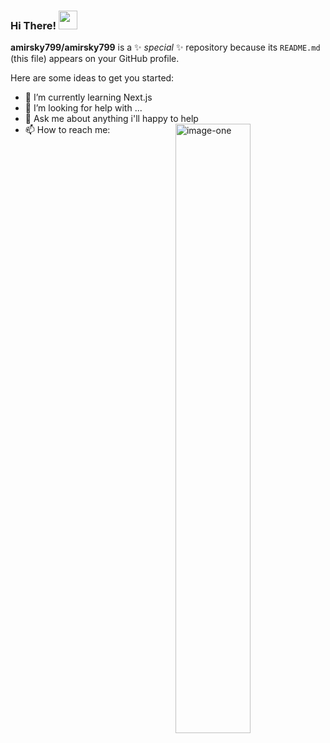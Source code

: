 ### Hi There! <img src="https://raw.githubusercontent.com/iampavangandhi/iampavangandhi/master/gifs/Hi.gif" width="30px"></h2>


**amirsky799/amirsky799** is a ✨ _special_ ✨ repository because its `README.md` (this file) appears on your GitHub profile.

Here are some ideas to get you started:

- 🌱 I’m currently learning Next.js
- 🤔 I’m looking for help with ...
- 💬 Ask me about anything i'll happy to help
- 📫 How to reach me: 
<a href="https://ibb.co/zftBzKj"><img align="right" width="50%" height="50%" src="https://i.ibb.co/YjV1xvY/image-one.jpg" alt="image-one" border="0"></a>



